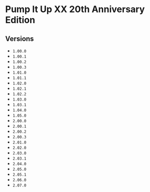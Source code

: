 # Pump It Up XX 20th Anniversary Edition

## Versions

* `1.00.0`
* `1.00.1`
* `1.00.2`
* `1.00.3`
* `1.01.0`
* `1.01.1`
* `1.02.0`
* `1.02.1`
* `1.02.2`
* `1.03.0`
* `1.03.1`
* `1.04.0`
* `1.05.0`
* `2.00.0`
* `2.00.1`
* `2.00.2`
* `2.00.3`
* `2.01.0`
* `2.02.0`
* `2.03.0`
* `2.03.1`
* `2.04.0`
* `2.05.0`
* `2.05.1`
* `2.06.0`
* `2.07.0`
